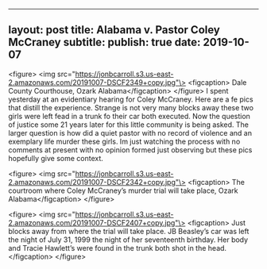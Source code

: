 

---
layout: post
title: Alabama v. Pastor Coley McCraney
subtitle: 
publish: true
date: 2019-10-07
---

\<figure\>
\<img src="https://jonbcarroll.s3.us-east-2.amazonaws.com/20191007-DSCF2349+copy.jpg"\>
\<figcaption\> Dale County Courthouse, Ozark Alabama\</figcaption\>
\</figure\>
I spent yesterday at an evidentiary hearing for Coley McCraney.
Here are a fe pics that distill the experience. 
Strange is not very many blocks away these two girls were left fead in a trunk fo their car both executed. Now the question of justice some 21 years later for this little community is being asked. The larger question is how did a quiet pastor with no record of violence and an exemplary life murder these girls.
Im just watching the process with no comments at present with no opinion formed just observing but these pics hopefully give some context.
 
\<figure\>
\<img src="https://jonbcarroll.s3.us-east-2.amazonaws.com/20191007-DSCF2342+copy.jpg"\>
\<figcaption\> The courtroom where Coley McCraney’s murder trial will take place, Ozark Alabama\</figcaption\>
\</figure\>

\<figure\>
\<img src="https://jonbcarroll.s3.us-east-2.amazonaws.com/20191007-DSCF2407+copy.jpg"\>
\<figcaption\> Just blocks away from where the trial will take place. JB Beasley’s car was left the night of July 31, 1999 the night of her seventeenth birthday. Her body and Tracie Hawlett’s were found in the trunk both shot in the head.\</figcaption\>
\</figure\>

